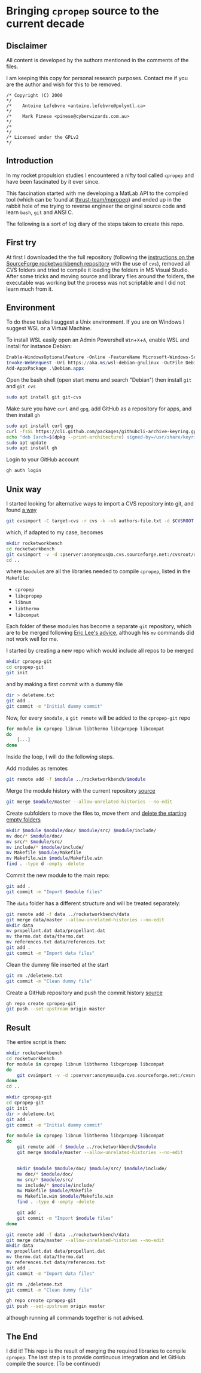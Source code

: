 # Bringing `cpropep` source to the current decade

## Disclaimer

All content is developed by the authors mentioned in the comments of the files.

I am keeping this copy for personal research purposes. Contact me if you are the author and wish for this to be removed.

```text
/* Copyright (C) 2000                                                  */
/*    Antoine Lefebvre <antoine.lefebvre@polymtl.ca>                   */
/*    Mark Pinese <pinese@cyberwizards.com.au>                         */
/*                                                                     */
/* Licensed under the GPLv2                                            */
```

## Introduction

In my rocket propulsion studies I encountered a nifty tool called `cpropep` and have been fascinated by it ever since.

This fascination started with me developing a MatLab API to the compiled tool (which can be found at [thrust-team/mpropep](https://www.github.com/thrust-team/mpropep)) and ended up in the rabbit hole of me trying to reverse engineer the original source code and learn `bash`, `git` and ANSI C.

The following is a sort of log diary of the steps taken to create this repo.

## First try

At first I downloaded the the full repository (following the [instructions on the SourceForge rocketworkbench repository](http://rocketworkbench.cvs.sourceforge.net/) with the use of `cvs`), removed all CVS folders and tried to compile it loading the folders in MS Visual Studio. After some tricks and moving source and library files around the folders, the executable was working but the process was not scriptable and I did not learn much from it.

## Environment

To do these tasks I suggest a Unix environment. If you are on Windows I suggest WSL or a Virtual Machine.

To install WSL easily open an Admin Powershell `Win`+`X`+`A`, enable WSL and install for instance Debian:

```powershell
Enable-WindowsOptionalFeature -Online -FeatureName Microsoft-Windows-Subsystem-Linux
Invoke-WebRequest -Uri https://aka.ms/wsl-debian-gnulinux -OutFile Debian.appx -UseBasicParsing
Add-AppxPackage .\Debian.appx 
```

Open the bash shell (open start menu and search "Debian") then install `git` and `git cvs`

```bash
sudo apt install git git-cvs
```

Make sure you have `curl` and `gpg`, add GitHub as a repository for apps, and then install `gh`

```bash
sudo apt install curl gpg
curl -fsSL https://cli.github.com/packages/githubcli-archive-keyring.gpg | sudo gpg --dearmor -o /usr/share/keyrings/githubcli-archive-keyring.gpg
echo "deb [arch=$(dpkg --print-architecture) signed-by=/usr/share/keyrings/githubcli-archive-keyring.gpg] https://cli.github.com/packages stable main" | sudo tee /etc/apt/sources.list.d/github-cli.list > /dev/null
sudo apt update
sudo apt install gh
```

Login to your GitHub account

```bash
gh auth login
```

## Unix way

I started looking for alternative ways to import a CVS repository into git, and found [a way](https://stackoverflow.com/a/11490134)

```bash
git cvsimport -C target-cvs -r cvs -k -vA authors-file.txt -d $CVSROOT module
```

which, if adapted to my case, becomes

```bash
mkdir rocketworkbench
cd rocketworkbench
git cvsimport -v -d :pserver:anonymous@a.cvs.sourceforge.net:/cvsroot/rocketworkbench $module -C $module
cd ..
```

where `$module`s are all the libraries needed to compile `cpropep`, listed in the `Makefile`:

- `cpropep`
- `libcpropep`
- `libnum`
- `libthermo`
- `libcompat`

Each folder of these modules has become a separate `git` repository, which are to be merged following [Eric Lee's advice](https://saintgimp.org/2013/01/22/merging-two-git-repositories-into-one-repository-without-losing-file-history/), although his `mv` commands did not work well for me.

I started by creating a new repo which would include all repos to be merged

```bash
mkdir cpropep-git
cd crpopep-git
git init
```

and by making a first commit with a dummy file

```bash
dir > deleteme.txt
git add .
git commit -m "Initial dummy commit"
```

Now, for every `$module`, a `git remote` will be added to the `cpropep-git` repo

```bash
for module in cpropep libnum libthermo libcpropep libcompat
do
    [...]
done
```

Inside the loop, I will do the following steps.

Add modules as remotes

```bash
git remote add -f $module ../rocketworkbench/$module
```

Merge the module history with the current repository [source](https://newbedev.com/how-to-automate-git-merge-to-not-prompt-to-confirm-the-commit-message)

```bash
git merge $module/master --allow-unrelated-histories --no-edit
```

Create subfolders to move the files to, move them and [delete the starting empty folders](https://unix.stackexchange.com/questions/8430/how-to-remove-all-empty-directories-in-a-subtree)

```bash
mkdir $module $module/doc/ $module/src/ $module/include/
mv doc/* $module/doc/
mv src/* $module/src/
mv include/* $module/include/
mv Makefile $module/Makefile
mv Makefile.win $module/Makefile.win
find . -type d -empty -delete
```

Commit the new module to the main repo:

```bash
git add .
git commit -m "Import $module files"
```

The `data` folder has a different structure and will be treated separately:

```bash
git remote add -f data ../rocketworkbench/data
git merge data/master --allow-unrelated-histories --no-edit
mkdir data
mv propellant.dat data/propellant.dat
mv thermo.dat data/thermo.dat
mv references.txt data/references.txt
git add .
git commit -m "Import data files"
```

Clean the dummy file inserted at the start

```bash
git rm ./deleteme.txt
git commit -m "Clean dummy file"
```

Create a GitHub repository and push the commit history [source](https://docs.github.com/en/github/importing-your-projects-to-github/importing-source-code-to-github/adding-an-existing-project-to-github-using-the-command-line)

```bash
gh repo create cpropep-git
git push --set-upstream origin master
```

## Result

The entire script is then:

```bash
mkdir rocketworkbench
cd rocketworkbench
for module in cpropep libnum libthermo libcpropep libcompat
do
    git cvsimport -v -d :pserver:anonymous@a.cvs.sourceforge.net:/cvsroot/rocketworkbench $module -C $module
done
cd ..

mkdir cpropep-git
cd cpropep-git
git init
dir > deleteme.txt
git add .
git commit -m "Initial dummy commit"

for module in cpropep libnum libthermo libcpropep libcompat
do
    git remote add -f $module ../rocketworkbench/$module
    git merge $module/master --allow-unrelated-histories --no-edit


    mkdir $module $module/doc/ $module/src/ $module/include/
    mv doc/* $module/doc/
    mv src/* $module/src/
    mv include/* $module/include/
    mv Makefile $module/Makefile
    mv Makefile.win $module/Makefile.win
    find . -type d -empty -delete

    git add .
    git commit -m "Import $module files"
done

git remote add -f data ../rocketworkbench/data
git merge data/master --allow-unrelated-histories --no-edit
mkdir data
mv propellant.dat data/propellant.dat
mv thermo.dat data/thermo.dat
mv references.txt data/references.txt
git add .
git commit -m "Import data files"

git rm ./deleteme.txt
git commit -m "Clean dummy file"

gh repo create cpropep-git
git push --set-upstream origin master
```

although running all commands together is not advised.

## The End

I did it! This repo is the result of merging the required libraries to compile `cpropep`. The last step is to provide continuous integration and let GitHub compile the source. (To be continued)
